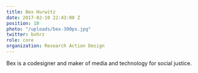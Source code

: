 ```yaml
---
title: Bex Hurwitz
date: 2017-02-10 22:43:00 Z
position: 10
photo: "/uploads/bex-300px.jpg"
twitter: bxhrz
role: core
organization: Research Action Design
---
```


Bex is a codesigner and maker of media and technology for social justice.
